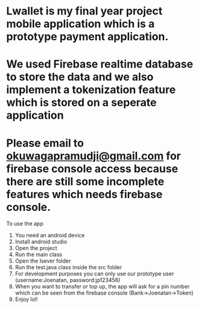 # Lwallet is my final year project mobile application which is a prototype payment application. 
# We used Firebase realtime database to store the data and we also implement a tokenization feature which is stored on a seperate application
# Please email to okuwagapramudji@gmail.com for firebase console access because there are still some incomplete features which needs firebase console.

To use the app
1. You need an android device
2. Install android studio
3. Open the project
4. Run the main class
5. Open the Isever folder
6. Run the test.java class inside the src folder
7. For development purposes you can only use our prototype user (username:Joenatan, password:jp123456)
8. When you want to transfer or top up, the app will ask for a pin number which can be seen from the firebase console (Bank->Joenatan->Token)
9. Enjoy lol!
